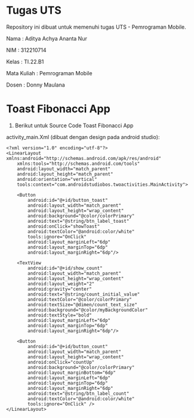 # Tugas UTS 
Repository ini dibuat untuk memenuhi tugas UTS - Pemrograman Mobile.

Nama : Aditya Achya Ananta Nur

NIM : 312210714

Kelas : TI.22.B1

Mata Kuliah : Pemrograman Mobile

Dosen : Donny Maulana

# Toast Fibonacci App

1. Berikut untuk Source Code Toast Fibonacci App

  activity_main.Xml (dibuat dengan design pada android studio):

```
<?xml version="1.0" encoding="utf-8"?>
<LinearLayout xmlns:android="http://schemas.android.com/apk/res/android"
    xmlns:tools="http://schemas.android.com/tools"
    android:layout_width="match_parent"
    android:layout_height="match_parent"
    android:orientation="vertical"
    tools:context="com.androidstudiobos.twoactivities.MainActivity">

    <Button
        android:id="@+id/button_toast"
        android:layout_width="match_parent"
        android:layout_height="wrap_content"
        android:background="@color/colorPrimary"
        android:text="@string/btn_label_toast"
        android:onClick="showToast"
        android:textColor="@android:color/white"
        tools:ignore="OnClick"
        android:layout_marginLeft="6dp"
        android:layout_marginTop="6dp"
        android:layout_marginRight="6dp"/>

    <TextView
        android:id="@+id/show_count"
        android:layout_width="match_parent"
        android:layout_height="wrap_content"
        android:layout_weight="2"
        android:gravity="center"
        android:text="@string/count_initial_value"
        android:textColor="@color/colorPrimary"
        android:textSize="@dimen/count_text_size"
        android:background="@color/myBackgroundColor"
        android:textStyle="bold"
        android:layout_marginLeft="6dp"
        android:layout_marginTop="6dp"
        android:layout_marginRight="6dp"/>

    <Button
        android:id="@+id/button_count"
        android:layout_width="match_parent"
        android:layout_height="wrap_content"
        android:onClick="countUp"
        android:background="@color/colorPrimary"
        android:layout_marginBottom="6dp"
        android:layout_marginLeft="6dp"
        android:layout_marginTop="6dp"
        android:layout_marginRight="6dp"
        android:text="@string/btn_label_count"
        android:textColor="@android:color/white"
        tools:ignore="OnClick" />
</LinearLayout>
```
